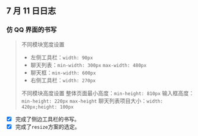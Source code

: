 ## 7 月 11 日日志

### 仿 QQ 界面的书写

> 不同模块宽度设置
>
> - 左侧工具栏：`width: 90px`
> - 聊天列表：`min-width: 300px` `max-width: 480px`
> - 聊天框：`min-width: 600px`
> - 右侧工具栏：`width: 270px`
>
> 不同模块高度设置
> 整体页面最小高度：`min-height: 810px`
> 输入框高度：`min-height: 220px` `max-height`
> 聊天列表项目大小：`width: 420px;height: 100px`

- [x] 完成了侧边工具栏的书写。
- [x] 完成了`resize`方案的选定。
